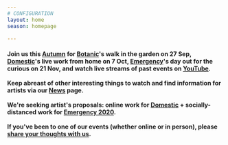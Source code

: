```yaml
---
# CONFIGURATION
layout: home
season: homepage

---
```

#### Join us this [Autumn](/current/2020-autumnwinter) for [Botanic](/current/2020-autumnwinter/botanic)'s walk in the garden on 27 Sep, [Domestic](/current/2020-domestic)'s live work from home on 7 Oct, [Emergency](/current/2020-emergency)'s day out for the curious on 21 Nov, and watch live streams of past events on <a href="http://bit.ly/YTwarnmcr" target="_blank">YouTube</a>.<br><br>Keep abreast of other interesting things to watch and find information for artists via our [News](/news) page.<br><br>We're seeking artist's proposals: online work for [Domestic](/hab/domestic) + socially-distanced work for [Emergency 2020](/hab/emergency).<br><br>If you've been to one of our events (whether online or in person), please <a href="http://bit.ly/warnmcrfeedback" target="_blank">share your thoughts with us</a>.
